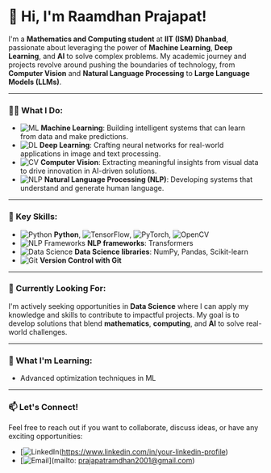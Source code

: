 # 👋 Hi, I'm Raamdhan Prajapat!

I'm a **Mathematics and Computing student** at **IIT (ISM) Dhanbad**, passionate about leveraging the power of **Machine Learning**, **Deep Learning**, and **AI** to solve complex problems. My academic journey and projects revolve around pushing the boundaries of technology, from **Computer Vision** and **Natural Language Processing** to **Large Language Models (LLMs)**.

---

### 👨‍💻 What I Do:

- ![ML](https://img.shields.io/badge/Machine%20Learning-brightgreen?style=flat-square) **Machine Learning**: Building intelligent systems that can learn from data and make predictions.
- ![DL](https://img.shields.io/badge/Deep%20Learning-blue?style=flat-square) **Deep Learning**: Crafting neural networks for real-world applications in image and text processing.
- ![CV](https://img.shields.io/badge/Computer%20Vision-orange?style=flat-square) **Computer Vision**: Extracting meaningful insights from visual data to drive innovation in AI-driven solutions.
- ![NLP](https://img.shields.io/badge/Natural%20Language%20Processing-yellow?style=flat-square) **Natural Language Processing (NLP)**: Developing systems that understand and generate human language.

---

### 🌟 Key Skills:

- ![Python](https://img.shields.io/badge/Python-3670A0?style=flat-square&logo=python&logoColor=ffdd54) **Python**, ![TensorFlow](https://img.shields.io/badge/TensorFlow-FF6F00?style=flat-square&logo=tensorflow&logoColor=white), ![PyTorch](https://img.shields.io/badge/PyTorch-EE4C2C?style=flat-square&logo=PyTorch&logoColor=white), ![OpenCV](https://img.shields.io/badge/OpenCV-5C3EE8?style=flat-square&logo=OpenCV&logoColor=white)
- ![NLP Frameworks](https://img.shields.io/badge/NLP-Transformers-blue?style=flat-square) **NLP frameworks**: Transformers
- ![Data Science](https://img.shields.io/badge/Data%20Science-Pandas-orange?style=flat-square) **Data Science libraries**: NumPy, Pandas, Scikit-learn
- ![Git](https://img.shields.io/badge/Git-F05032?style=flat-square&logo=git&logoColor=white) **Version Control with Git**


---

### 🚀 Currently Looking For:

I'm actively seeking opportunities in **Data Science** where I can apply my knowledge and skills to contribute to impactful projects. My goal is to develop solutions that blend **mathematics**, **computing**, and **AI** to solve real-world challenges.

---

### 🧠 What I'm Learning:

- Advanced optimization techniques in ML


---

### 📫 Let's Connect!

Feel free to reach out if you want to collaborate, discuss ideas, or have any exciting opportunities:
- [![LinkedIn](https://img.shields.io/badge/LinkedIn-%230077B5.svg?style=flat-square&logo=linkedin&logoColor=white)(https://www.linkedin.com/in/your-linkedin-profile)
- [![Email](https://img.shields.io/badge/Email-D14836?style=flat-square&logo=gmail&logoColor=white)](mailto: prajapatramdhan2001@gmail.com)
